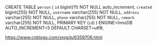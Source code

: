 CREATE TABLE `person` (
  `id` bigint(11) NOT NULL auto_increment,
  `created` bigint(255) NOT NULL,
  `username` varchar(255) NOT NULL,
   `address` varchar(255) NOT NULL,
	`phone` varchar(255) NOT NULL,
 	`remark` varchar(255) NOT NULL,
  PRIMARY KEY  (`id`)
) ENGINE=InnoDB AUTO_INCREMENT=5 DEFAULT CHARSET=utf8;


https://www.cnblogs.com/xrog/p/6359706.html